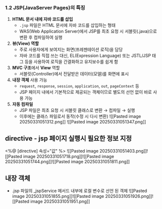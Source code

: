 ### 1.2 JSP(JavaServer Pages)의 특징
1. **HTML 문서 내에 자바 코드를 삽입**
    - `.jsp` 파일은 HTML 문서에 자바 코드를 삽입하는 형태
    - WAS(Web Application Server)에서 JSP를 최초 요청 시 서블릿(.java)으로 변환 후 컴파일하여 실행
2. **뷰(View) 역할**
    - 주로 사용자에게 보여지는 화면(프레젠테이션 로직)을 담당
    - 자바 코드를 직접 쓰는 대신, EL(Expression Language) 또는 JSTL/JSP 태그 등을 사용하여 로직을 간결화하고 유지보수를 쉽게 함
3. **MVC 구조**에서 **View** 역할
    - 서블릿(Controller)에서 전달받은 데이터(모델)를 화면에 표시
4. **내장 객체** 사용 가능
    - `request`, `response`, `session`, `application`, `out`, `pageContext` 등
    - JSP 페이지 내에서 기본적으로 제공되는 객체이므로 별도의 선언 없이 바로 사용 가능
5. **자동 컴파일**
    - JSP 파일은 최초 요청 시 서블릿 클래스로 변환 → 컴파일 → 실행
    - 이후에는 클래스 파일로서 동작(수정 시 다시 변환)
![[Pasted image 20250331051312.png]]
![[Pasted image 20250331051347.png]]
## directive - jsp 페이지 실행시 필요한 정보 지정
\<%@ \[directive] 속성="값" %>
![[Pasted image 20250331051403.png]]![[Pasted image 20250331051718.png]]![[Pasted image 20250331051744.png]]![[Pasted image 20250331051811.png]]

## 내장 객체
- .jsp 파일의 \_jspService 메서드 내부에 로컬  변수로 선언 된 객체
![[Pasted image 20250331051855.png]]![[Pasted image 20250331051926.png]]![[Pasted image 20250331051951.png]]